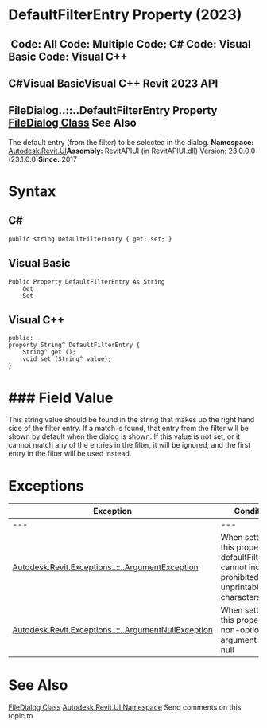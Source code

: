 # DefaultFilterEntry Property (2023)

﻿
 Code: All Code: Multiple Code: C# Code: Visual Basic Code: Visual C++   
---  
C#Visual BasicVisual C++
Revit 2023 API  
---  
FileDialog..::..DefaultFilterEntry Property   
[FileDialog Class](99bb6529-12de-a126-50f7-39346dd5b48d.md "FileDialog Class") See Also  
---  
The default entry (from the filter) to be selected in the dialog. 
**Namespace:** [Autodesk.Revit.UI](e86fd90a-8957-02a6-da7f-ced248966e3e.md "Autodesk.Revit.UI Namespace")**Assembly:** RevitAPIUI (in RevitAPIUI.dll) Version: 23.0.0.0 (23.1.0.0)**Since:** 2017 
# Syntax
C#  
---  
```text
public string DefaultFilterEntry { get; set; }
```
  
Visual Basic  
---  
```text
Public Property DefaultFilterEntry As String
	Get
	Set
```
  
Visual C++  
---  
```text
public:
property String^ DefaultFilterEntry {
	String^ get ();
	void set (String^ value);
}
```
  
# ### Field Value
This string value should be found in the string that makes up the right hand side of the filter entry. If a match is found, that entry from the filter will be shown by default when the dialog is shown. If this value is not set, or it cannot match any of the entries in the filter, it will be ignored, and the first entry in the filter will be used instead. 
# Exceptions
| Exception | Condition |
| --- | --- |
| --- | --- |
| [Autodesk.Revit.Exceptions..::..ArgumentException](2e6e4206-97a8-dd4b-df5d-4269f4bb6088.md "ArgumentException Class") | When setting this property: defaultFilterEntry cannot include prohibited unprintable characters. |
| [Autodesk.Revit.Exceptions..::..ArgumentNullException](631e1424-60f4-929b-4e52-dda9dcd26316.md "ArgumentNullException Class") | When setting this property: A non-optional argument was null |

# See Also
[FileDialog Class](99bb6529-12de-a126-50f7-39346dd5b48d.md "FileDialog Class")
[Autodesk.Revit.UI Namespace](e86fd90a-8957-02a6-da7f-ced248966e3e.md "Autodesk.Revit.UI Namespace")
Send comments on this topic to 
